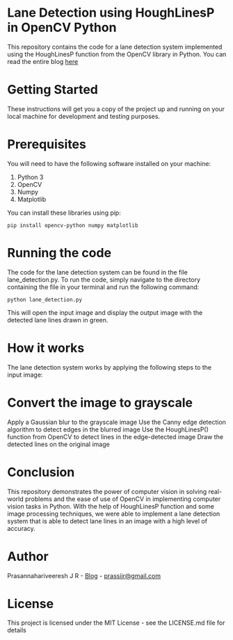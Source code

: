 # Lane Detection using HoughLinesP in OpenCV Python
This repository contains the code for a lane detection system implemented using the HoughLinesP function from the OpenCV library in Python. You can read the entire blog [here](https://jrprasanna.com/2023/01/18/implementing-lane-detection-in-opencv-python-a-step-by-step-beginners-guide/)

# Getting Started
These instructions will get you a copy of the project up and running on your local machine for development and testing purposes.

# Prerequisites
You will need to have the following software installed on your machine:

  1. Python 3
  2. OpenCV
  3. Numpy
  4. Matplotlib

You can install these libraries using pip:

  `pip install opencv-python numpy matplotlib`

# Running the code
The code for the lane detection system can be found in the file lane_detection.py. To run the code, simply navigate to the directory containing the file in your terminal and run the following command:

  `python lane_detection.py`

This will open the input image and display the output image with the detected lane lines drawn in green.

# How it works
The lane detection system works by applying the following steps to the input image:

# Convert the image to grayscale
Apply a Gaussian blur to the grayscale image
Use the Canny edge detection algorithm to detect edges in the blurred image
Use the HoughLinesP() function from OpenCV to detect lines in the edge-detected image
Draw the detected lines on the original image

# Conclusion
This repository demonstrates the power of computer vision in solving real-world problems and the ease of use of OpenCV in implementing computer vision tasks in Python. With the help of HoughLinesP function and some image processing techniques, we were able to implement a lane detection system that is able to detect lane lines in an image with a high level of accuracy.

# Author
Prasannahariveeresh J R - [Blog](https://jrprasanna.com) - prassijr@gmail.com

# License
This project is licensed under the MIT License - see the LICENSE.md file for details
